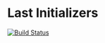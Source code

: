 # Last Initializers

[![Build Status](https://img.shields.io/travis/last/last-initializers.svg?style=flat-square)](https://travis-ci.org/last/last-initializers)
